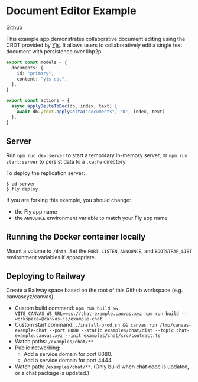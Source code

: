 # Document Editor Example

[Github](https://github.com/canvasxyz/canvas/tree/main/examples/document)

This example app demonstrates collaborative document editing using the CRDT provided by [Yjs](https://github.com/yjs/yjs). It allows users to collaboratively edit a single text document with persistence over libp2p.

```ts
export const models = {
  documents: {
    id: "primary",
    content: "yjs-doc",
  },
}

export const actions = {
  async applyDeltaToDoc(db, index, text) {
    await db.ytext.applyDelta("documents", "0", index, text)
  },
}
```

## Server

Run `npm run dev:server` to start a temporary in-memory server, or
`npm run start:server` to persist data to a `.cache` directory.

To deploy the replication server:

```
$ cd server
$ fly deploy
```

If you are forking this example, you should change:

- the Fly app name
- the `ANNOUNCE` environment variable to match your Fly app name

## Running the Docker container locally

Mount a volume to `/data`. Set the `PORT`, `LISTEN`, `ANNOUNCE`, and
`BOOTSTRAP_LIST` environment variables if appropriate.

## Deploying to Railway

Create a Railway space based on the root of this Github workspace (e.g. canvasxyz/canvas).

- Custom build command: `npm run build && VITE_CANVAS_WS_URL=wss://chat-example.canvas.xyz npm run build --workspace=@canvas-js/example-chat`
- Custom start command: `./install-prod.sh && canvas run /tmp/canvas-example-chat --port 8080 --static examples/chat/dist --topic chat-example.canvas.xyz --init examples/chat/src/contract.ts`
- Watch paths: `/examples/chat/**`
- Public networking:
  - Add a service domain for port 8080.
  - Add a service domain for port 4444.
- Watch path: `/examples/chat/**`. (Only build when chat code is updated, or a chat package is updated.)
